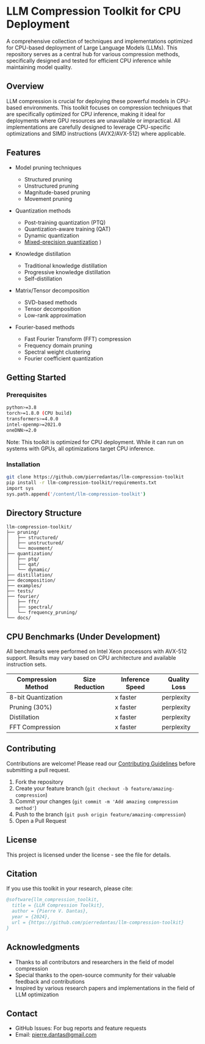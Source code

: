 # LLM Compression Toolkit for CPU Deployment

A comprehensive collection of techniques and implementations optimized for CPU-based deployment of Large Language Models (LLMs). This repository serves as a central hub for various compression methods, specifically designed and tested for efficient CPU inference while maintaining model quality.

## Overview

LLM compression is crucial for deploying these powerful models in CPU-based environments. This toolkit focuses on compression techniques that are specifically optimized for CPU inference, making it ideal for deployments where GPU resources are unavailable or impractical. All implementations are carefully designed to leverage CPU-specific optimizations and SIMD instructions (AVX2/AVX-512) where applicable.

## Features

- Model pruning techniques
  - Structured pruning
  - Unstructured pruning
  - Magnitude-based pruning
  - Movement pruning
  
- Quantization methods
  - Post-training quantization (PTQ)
  - Quantization-aware training (QAT)
  - Dynamic quantization
  - [Mixed-precision quantization](https://github.com/pierredantas/llm-compression-toolkit/quantization/MixedPrecisionQuantization)
)

- Knowledge distillation
  - Traditional knowledge distillation
  - Progressive knowledge distillation
  - Self-distillation

- Matrix/Tensor decomposition
  - SVD-based methods
  - Tensor decomposition
  - Low-rank approximation

- Fourier-based methods
  - Fast Fourier Transform (FFT) compression
  - Frequency domain pruning
  - Spectral weight clustering
  - Fourier coefficient quantization

## Getting Started

### Prerequisites

```bash
python>=3.8
torch>=1.8.0 (CPU build)
transformers>=4.0.0
intel-openmp>=2021.0
oneDNN>=2.0
```

Note: This toolkit is optimized for CPU deployment. While it can run on systems with GPUs, all optimizations target CPU inference.

### Installation

```bash
git clone https://github.com/pierredantas/llm-compression-toolkit
pip install -r llm-compression-toolkit/requirements.txt
import sys
sys.path.append('/content/llm-compression-toolkit')
```

## Directory Structure

```
llm-compression-toolkit/
├── pruning/
│   ├── structured/
│   ├── unstructured/
│   └── movement/
├── quantization/
│   ├── ptq/
│   ├── qat/
│   └── dynamic/
├── distillation/
├── decomposition/
├── examples/
├── tests/
├── fourier/
│   ├── fft/
│   ├── spectral/
│   └── frequency_pruning/
└── docs/
```

## CPU Benchmarks (Under Development)

All benchmarks were performed on Intel Xeon processors with AVX-512 support. Results may vary based on CPU architecture and available instruction sets.

| Compression Method | Size Reduction | Inference Speed | Quality Loss |
|-------------------|----------------|-----------------|--------------|
| 8-bit Quantization|                |    x faster     |     perplexity|
| Pruning (30%)     |                |    x faster     |     perplexity|
| Distillation      |                |    x faster     |     perplexity|
| FFT Compression   |                |    x faster     |     perplexity|

## Contributing

Contributions are welcome! Please read our [Contributing Guidelines](CONTRIBUTING.md) before submitting a pull request.

1. Fork the repository
2. Create your feature branch (`git checkout -b feature/amazing-compression`)
3. Commit your changes (`git commit -m 'Add amazing compression method'`)
4. Push to the branch (`git push origin feature/amazing-compression`)
5. Open a Pull Request

## License

This project is licensed under the license - see the file for details.

## Citation

If you use this toolkit in your research, please cite:

```bibtex
@software{llm_compression_toolkit,
  title = {LLM Compression Toolkit},
  author = {Pierre V. Dantas},
  year = {2024},
  url = {https://github.com/pierredantas/llm-compression-toolkit}
}
```

## Acknowledgments

- Thanks to all contributors and researchers in the field of model compression
- Special thanks to the open-source community for their valuable feedback and contributions
- Inspired by various research papers and implementations in the field of LLM optimization

## Contact

- GitHub Issues: For bug reports and feature requests
- Email: pierre.dantas@gmail.com
